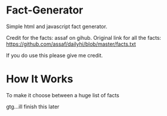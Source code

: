 # Fact-Generator
Simple html and javascript fact generator.

Credit for the facts: assaf on gihub.
Original link for all the facts: https://github.com/assaf/dailyhi/blob/master/facts.txt

If you do use this please give me credit.

# How It Works
To make it choose between a huge list of facts

gtg...ill finish this later
